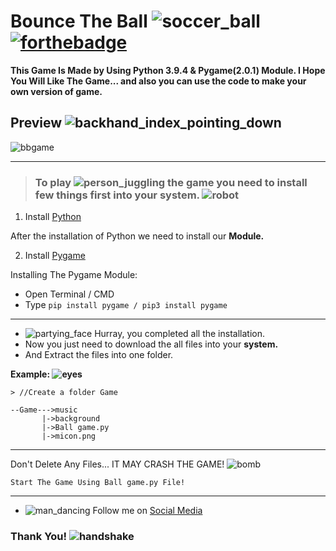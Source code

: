 # Bounce The Ball ![soccer_ball](https://user-images.githubusercontent.com/49164677/116799839-80e5ad80-ab19-11eb-9c48-2870936175c8.gif) [![forthebadge](https://forthebadge.com/images/badges/made-with-python.svg)](https://forthebadge.com)

**This Game Is Made by Using Python 3.9.4 & Pygame(2.0.1) Module.
I Hope You Will Like The Game... and also you can use the code to make your own version of game.**

## Preview ![backhand_index_pointing_down](https://user-images.githubusercontent.com/49164677/116799945-5ba56f00-ab1a-11eb-9d1a-6f74ce447c7a.gif)

![bbgame](https://user-images.githubusercontent.com/49164677/116798049-89ce8300-ab09-11eb-9b87-0701245d31d4.gif)

---
> ### To play ![person_juggling](https://user-images.githubusercontent.com/49164677/116800092-8e039c00-ab1b-11eb-8da1-ec4ee979c684.gif) the game you need to install few things first into your system. ![robot](https://user-images.githubusercontent.com/49164677/116800128-dae77280-ab1b-11eb-96f6-da668f8daa31.gif)

1. Install [Python](https://www.python.org/)

After the installation of Python we need to install our **Module.**

2. Install [Pygame](https://www.pygame.org/news)

Installing The Pygame Module:

- Open Terminal / CMD
- Type `pip install pygame / pip3 install pygame`

---

 - ![partying_face](https://user-images.githubusercontent.com/49164677/116800438-b8a32400-ab1e-11eb-8315-cc0e6e44495f.gif) Hurray, you completed all the installation. 
- Now you just need to download the all files into your **system.**
- And Extract the files into one folder.

**Example: ![eyes](https://user-images.githubusercontent.com/49164677/116800632-9a3e2800-ab20-11eb-96a0-7fa4f3cfd255.gif)**
```
> //Create a folder Game

--Game--->music
       |->background
       |->Ball game.py
       |->micon.png
```

---
Don't Delete Any Files... IT MAY CRASH THE GAME! ![bomb](https://user-images.githubusercontent.com/49164677/116800782-bf7f6600-ab21-11eb-8c90-3beab07e2186.gif)

```Start The Game Using Ball game.py File!```

---

- ![man_dancing](https://user-images.githubusercontent.com/49164677/116800839-30bf1900-ab22-11eb-9b30-670f4158f51d.gif) Follow me on [Social Media](https://linktr.ee/unknown_abhi)

### Thank You! ![handshake](https://user-images.githubusercontent.com/49164677/116801244-94971100-ab25-11eb-939f-d3d0e8d66da5.gif)
